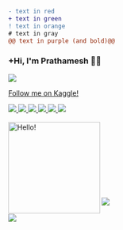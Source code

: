 ```diff
- text in red
+ text in green
! text in orange
# text in gray
@@ text in purple (and bold)@@
```
### +Hi, I'm Prathamesh 👋🏾   
![](https://komarev.com/ghpvc/?username=your-github-pratt3000&color=blueviolet)

<!-- <a href="https://drive.google.com/file/d/1GNMGejSipnVKYB6H9PIgNbcwWUyGpkED/view?usp=sharing">Moi Resume</a> -->
<a href="https://www.kaggle.com/pratt3000">Follow me on Kaggle!</a>
<div>
  <a href="https://github.com/pratt3000">
  <img src="https://img.shields.io/badge/c++%20-%2300599C.svg?&style=for-the-badge&logo=c%2B%2B&ogoColor=white"/>
  </a>
  <a href="https://github.com/pratt3000">
  <img src="https://img.shields.io/badge/python%20-%2314354C.svg?&style=for-the-badge&logo=python&logoColor=white"/>
  </a>
  <a href="https://github.com/pratt3000">
  <img src="https://img.shields.io/badge/TensorFlow%20-%23FF6F00.svg?&style=for-the-badge&logo=TensorFlow&logoColor=white" />
  </a>
  <a href="https://github.com/prajwalpatankar">
  <img src="https://img.shields.io/badge/PyTorch%20-%23EE4C2C.svg?&style=for-the-badge&logo=PyTorch&logoColor=white" />
  </a>
  <a href="https://github.com/pratt3000">
  <img src="https://img.shields.io/badge/mysql-%2300f.svg?&style=for-the-badge&logo=mysql&logoColor=white"/>
  </a>
  <a href="https://github.com/pratt3000">
  <img src="https://img.shields.io/badge/mongodb-%2300f.svg?&style=for-the-badge&logo=mongodb&logoColor=white"/>
  </a>
</div>
<br>
<img align = "left" src="https://raw.githubusercontent.com/pratt3000/pratt3000/master/sher.gif"  width="185" height="185" alt="Hello!">
<br>
<br>
<br>
<br>
<br>
<br>
<br>
<br>
<br>
<a href="https://github.com/pratt3000"> 
  <img align="center" src="https://github-readme-stats.vercel.app/api/top-langs/?username=pratt3000&theme=dracula&langs_count=8&layout=compact" />
</a>  



<br>
<br>
<a href="https://github.com/pratt3000">
  <img align="center" src="https://github-readme-stats.vercel.app/api?username=pratt3000&show_icons=true&theme=dracula&count_private=false" />
</a>
